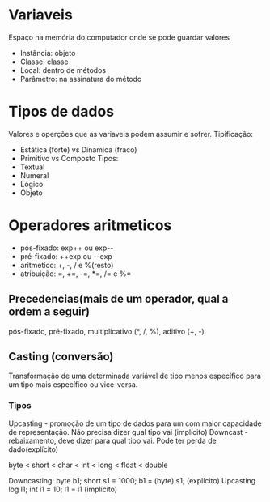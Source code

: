 # Variaveis

Espaço na memória do computador onde se pode guardar valores

- Instância: objeto
- Classe: classe
- Local: dentro de métodos
- Parâmetro: na assinatura do método

# Tipos de dados

Valores e operções que as variaveis podem assumir e sofrer.
Tipificação:

- Estática (forte) vs Dinamica (fraco)
- Primitivo vs Composto
Tipos:
- Textual
- Numeral
- Lógico
- Objeto

# Operadores aritmeticos

- pós-fixado: exp++ ou exp--
- pré-fixado: ++exp ou --exp
- aritmetico: +, -, / e %(resto)
- atribuição: =, +=, -=, *=, /= e %=

## Precedencias(mais de um operador, qual a ordem a seguir)

pós-fixado, pré-fixado, multiplicativo (*, /, %), aditivo (+, -)

## Casting (conversão)

Transformação de uma determinada variável de tipo menos específico para um tipo mais específico ou vice-versa.

### Tipos
Upcasting - promoção de um tipo de dados para um com maior capacidade de representação.  Não precisa dizer qual tipo vai (implícito)
Downcast - rebaixamento, deve dizer para qual tipo vai. Pode ter perda de dado(explícito)

byte < short < char < int < long < float < double

Downcasting: 
    byte b1;
    short s1 = 1000;
    b1 = (byte) s1; (explícito)
Upcasting
    log l1;
    int i1 = 10;
    l1 = i1 (implícito)

